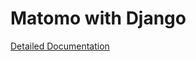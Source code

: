 # Matomo with Django

[Detailed Documentation](https://www.sezerbozkir.com/2019/08/matomo-ile-kullanici-takibi/)